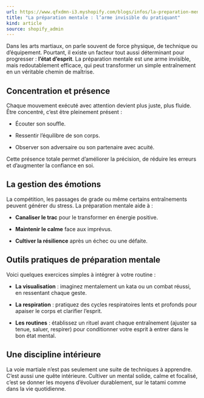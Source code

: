 ```yaml
---
url: https://www.qfxdmn-i3.myshopify.com/blogs/infos/la-preparation-mentale-l-arme-invisible-du-pratiquant
title: "La préparation mentale : l’arme invisible du pratiquant"
kind: article
source: shopify_admin
---
```

<p data-start="275" data-end="616">Dans les arts martiaux, on parle souvent de force physique, de technique ou d’équipement. Pourtant, il existe un facteur tout aussi déterminant pour progresser : <strong data-start="437" data-end="456">l’état d’esprit</strong>. La préparation mentale est une arme invisible, mais redoutablement efficace, qui peut transformer un simple entraînement en un véritable chemin de maîtrise.</p>
<h2 data-start="618" data-end="648">Concentration et présence</h2>
<p data-start="649" data-end="771">Chaque mouvement exécuté avec attention devient plus juste, plus fluide. Être concentré, c’est être pleinement présent :</p>
<ul data-start="772" data-end="895">
<li data-start="772" data-end="796">
<p data-start="774" data-end="796">Écouter son souffle.</p>
</li>
<li data-start="797" data-end="836">
<p data-start="799" data-end="836">Ressentir l’équilibre de son corps.</p>
</li>
<li data-start="837" data-end="895">
<p data-start="839" data-end="895">Observer son adversaire ou son partenaire avec acuité.</p>
</li>
</ul>
<p data-start="897" data-end="1012">Cette présence totale permet d’améliorer la précision, de réduire les erreurs et d’augmenter la confiance en soi.</p>
<h2 data-start="1014" data-end="1042">La gestion des émotions</h2>
<p data-start="1043" data-end="1172">La compétition, les passages de grade ou même certains entraînements peuvent générer du stress. La préparation mentale aide à :</p>
<ul data-start="1173" data-end="1347">
<li data-start="1173" data-end="1239">
<p data-start="1175" data-end="1239"><strong data-start="1175" data-end="1196">Canaliser le trac</strong> pour le transformer en énergie positive.</p>
</li>
<li data-start="1240" data-end="1285">
<p data-start="1242" data-end="1285"><strong data-start="1242" data-end="1264">Maintenir le calme</strong> face aux imprévus.</p>
</li>
<li data-start="1286" data-end="1347">
<p data-start="1288" data-end="1347"><strong data-start="1288" data-end="1314">Cultiver la résilience</strong> après un échec ou une défaite.</p>
</li>
</ul>
<h2 data-start="1349" data-end="1393">Outils pratiques de préparation mentale</h2>
<p data-start="1394" data-end="1457">Voici quelques exercices simples à intégrer à votre routine :</p>
<ul data-start="1458" data-end="1857">
<li data-start="1458" data-end="1562">
<p data-start="1460" data-end="1562"><strong data-start="1460" data-end="1480">La visualisation</strong> : imaginez mentalement un kata ou un combat réussi, en ressentant chaque geste.</p>
</li>
<li data-start="1563" data-end="1685">
<p data-start="1565" data-end="1685"><strong data-start="1565" data-end="1583">La respiration</strong> : pratiquez des cycles respiratoires lents et profonds pour apaiser le corps et clarifier l’esprit.</p>
</li>
<li data-start="1686" data-end="1857">
<p data-start="1688" data-end="1857"><strong data-start="1688" data-end="1704">Les routines</strong> : établissez un rituel avant chaque entraînement (ajuster sa tenue, saluer, respirer) pour conditionner votre esprit à entrer dans le bon état mental.</p>
</li>
</ul>
<h2 data-start="1859" data-end="1889">Une discipline intérieure</h2>
<p data-start="1890" data-end="2140">La voie martiale n’est pas seulement une suite de techniques à apprendre. C’est aussi une quête intérieure. Cultiver un mental solide, calme et focalisé, c’est se donner les moyens d’évoluer durablement, sur le tatami comme dans la vie quotidienne.</p>
